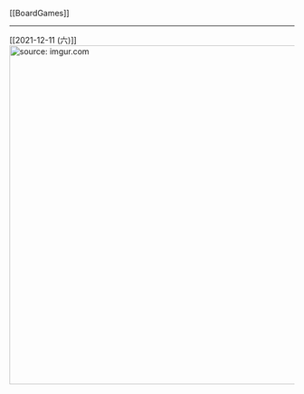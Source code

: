 [[BoardGames]]

---

[[2021-12-11 (六)]]
<a href="https://imgur.com/XIx8UqJ"><img src="https://i.imgur.com/XIx8UqJ.jpg" title="source: imgur.com" width="600px" /></a>
